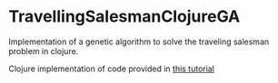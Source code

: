 # TravellingSalesmanClojureGA
Implementation of a genetic algorithm to solve the traveling salesman problem in clojure.

Clojure implementation of code provided in [this tutorial](http://www.theprojectspot.com/tutorial-post/applying-a-genetic-algorithm-to-the-travelling-salesman-problem/5)
